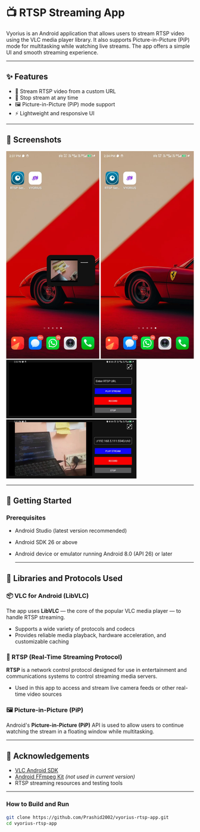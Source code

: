 # 📺 RTSP Streaming App

Vyorius is an Android application that allows users to stream RTSP video using the VLC media player library. It also supports Picture-in-Picture (PiP) mode for multitasking while watching live streams. The app offers a simple UI and smooth streaming experience.

---

## ✨ Features

- 🔗 Stream RTSP video from a custom URL
- 🛑 Stop stream at any time
- 🖼️ Picture-in-Picture (PiP) mode support
- ⚡ Lightweight and responsive UI

---

## 📸 Screenshots

<p float="left">
  <img src="sc1.jpg" width="250"/>
  <img src="sc2.jpg" width="250"/>
  <img src="sc3.jpg" width="350"/>
  <img src="sc4.jpg" width="350"/>
</p>


---

## 🚀 Getting Started

### Prerequisites

- Android Studio (latest version recommended)
- Android SDK 26 or above
- Android device or emulator running Android 8.0 (API 26) or later


  ---

## 🧰 Libraries and Protocols Used

### 📦 VLC for Android (LibVLC)
The app uses **LibVLC** — the core of the popular VLC media player — to handle RTSP streaming.

- Supports a wide variety of protocols and codecs  
- Provides reliable media playback, hardware acceleration, and customizable caching  

### 🔗 RTSP (Real-Time Streaming Protocol)
**RTSP** is a network control protocol designed for use in entertainment and communications systems to control streaming media servers.

- Used in this app to access and stream live camera feeds or other real-time video sources  

### 🖼️ Picture-in-Picture (PiP)
Android's **Picture-in-Picture (PiP)** API is used to allow users to continue watching the stream in a floating window while multitasking.

---

## 🙌 Acknowledgements

- [VLC Android SDK](https://code.videolan.org/videolan/libvlc-android)
- [Android FFmpeg Kit](https://github.com/arthenica/ffmpeg-kit) *(not used in current version)*
- RTSP streaming resources and testing tools

---


### How to Build and Run

```bash
git clone https://github.com/Prashid2002/vyorius-rtsp-app.git
cd vyorius-rtsp-app


